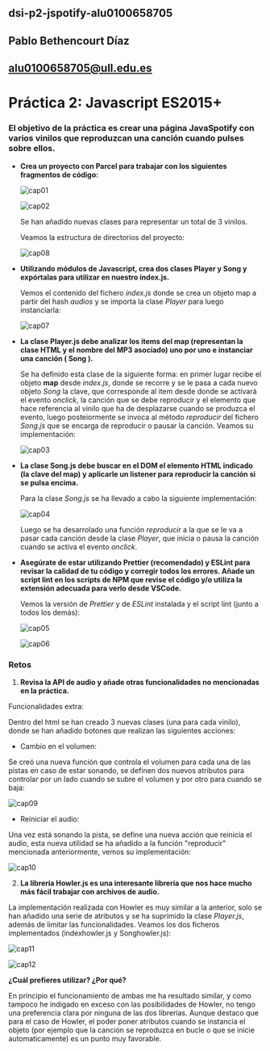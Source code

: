 ## dsi-p2-jspotify-alu0100658705

## Pablo Bethencourt Díaz

## alu0100658705@ull.edu.es

# Práctica 2: Javascript ES2015+

### El objetivo de la práctica es crear una página JavaSpotify con varios vinilos que reproduzcan una canción cuando pulses sobre ellos.

- **Crea un proyecto con Parcel para trabajar con los siguientes fragmentos de código:**

  ![cap01](src/assets/images/cap01.png)

  ![cap02](src/assets/images/cap02.png)

  Se han añadido nuevas clases para representar un total de 3 vinilos.

  Veamos la estructura de directorios del proyecto:

  ![cap08](src/assets/images/cap08.png)

- **Utilizando módulos de Javascript, crea dos clases Player y Song y expórtalas para utilizar en nuestro index.js.**

  Vemos el contenido del fichero _index.js_ donde se crea un objeto map a partir del hash _audios_ y se importa la clase _Player_ para luego instanciarla:

  ![cap07](src/assets/images/cap07.png)

- **La clase Player.js debe analizar los ítems del map (representan la clase HTML y el nombre del MP3 asociado) uno por uno e instanciar una canción ( Song ).**

  Se ha definido esta clase de la siguiente forma: en primer lugar recibe el objeto **map** desde _index.js_, donde se recorre y se le pasa a cada nuevo objeto _Song_ la clave, que corresponde al item desde donde se activará el evento _onclick_, la canción que se debe reproducir y el elemento que hace referencia al vinilo que ha de desplazarse cuando se produzca el evento, luego posteiormente se invoca al método _reproducir_ del fichero _Song.js_ que se encarga de reproducir o pausar la canción. Veamos su implementación:

  ![cap03](src/assets/images/cap03.png)

- **La clase Song.js debe buscar en el DOM el elemento HTML indicado (la clave del map) y aplicarle un listener para reproducir la canción si se pulsa encima.**

  Para la clase _Song.js_ se ha llevado a cabo la siguiente implementación:

  ![cap04](src/assets/images/cap04.png)

  Luego se ha desarrolado una función _reproducir_ a la que se le va a pasar cada canción desde la clase _Player_, que inicia o pausa la canción cuando se activa el evento _onclick_.

- **Asegúrate de estar utilizando Prettier (recomendado) y ESLint para revisar la calidad de tu código y corregir todos los errores. Añade un script lint en los scripts de NPM que revise el código y/o utiliza la extensión adecuada para verlo desde VSCode.**

  Vemos la versión de _Prettier_ y de _ESLint_ instalada y el script lint (junto a todos los demás):

  ![cap05](src/assets/images/cap05.png)

  ![cap06](src/assets/images/cap06.png)

### Retos

1. **Revisa la API de audio y añade otras funcionalidades no mencionadas en la práctica.**

Funcionalidades extra:

Dentro del html se han creado 3 nuevas clases (una para cada vinilo), donde se han añadido botones que realizan las siguientes acciones:

- Cambio en el volumen:

Se creó una nueva función que controla el volumen para cada una de las pistas en caso de estar sonando, se definen dos nuevos atributos para controlar por un lado cuando se subre el volumen y por otro para cuando se baja:

![cap09](src/assets/images/cap09.png)

- Reiniciar el audio:

Una vez está sonando la pista, se define una nueva acción que reinicia el audio, esta nueva utilidad se ha añadido a la función "reproducir" mencionada anteriormente, vemos su implementación:

![cap10](src/assets/images/cap10.png)

2. **La librería Howler.js es una interesante librería que nos hace mucho más fácil trabajar con archivos de audio.**

La implementación realizada con Howler es muy similar a la anterior, solo se han añadido una serie de atributos y se ha suprimido la clase _Player.js_, además de limitar las funcionalidades. Veamos los dos ficheros implementados (indexhowler.js y Songhowler.js):

![cap11](src/assets/images/cap11.png)

![cap12](src/assets/images/cap12.png)

**¿Cuál prefieres utilizar? ¿Por qué?**

En principio el funcionamiento de ambas me ha resultado similar, y como tampoco he indigado en exceso con las posibilidades de Howler, no tengo una preferencia clara por ninguna de las dos librerías. Aunque destaco que para el caso de Howler, el poder poner atributos cuando se instancia el objeto (por ejemplo que la canción se reproduzca en bucle o que se inicie automaticamente) es un punto muy favorable.
